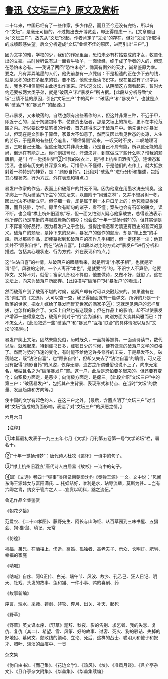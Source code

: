 # [鲁迅《文坛三户》原文及赏析](https://www.vrrw.net/wx/8620.html)

二十年来，中国已经有了一些作家，多少作品，而且至今还没有完结，所以有个“文坛”，是毫无可疑的。不过搬出去开博览会，却还得顾虑一下。【文章题目为“文坛三户”，故先从“文坛”说起，作者肯定了“文坛”的存在，但对“文坛”所取得的成绩颇感失望。后文分析造成“文坛”业绩不佳的原因，进而引出“三户”。】

因为文字的难，学校的少，我们的作家里面，恐怕未必有村姑变成的才女，牧童化出的文豪。古时候听说有过一面看牛牧羊，一面读经，终于成了学者的人的，但现在恐怕未必有。──我说了两回“恐怕未必”，倘真有例外的天才，尚希鉴原为幸。要之，凡有弄弄笔墨的人们，他先前总有一点凭借：不是祖遗的正在少下去的钱，就是父积的还在多起来的钱。要不然，他就无缘读书识字。现在虽然有了识字运动，我也不相信能够由此运出作家来。所以这文坛，从阴暗这方面看起来，暂时大约还要被两大类子弟，就是“破落户”和“暴发户”所占据。【此段从分析导致“文坛”业绩不佳的原因，引出“文坛三户”中的两户：“破落户”和“暴发户”，也就是点明“破落户”和“暴发户”的起源。】



已非暴发，又未破落的，自然也颇有出些著作的人，但这并非第三种，不近于甲，即近于乙的，至于掏腰包印书，仗奁资出版者，那是文坛上的捐班，更不在本论范围之内。所以要说专仗笔墨的作者，首先还得求之于破落户中。他先世也许暴发过，但现在是文雅胜于算盘，家景大不如意了，然而又因此看见世态的炎凉，人生的苦乐，于是真的有些抚今追昔，“缠绵悱恻”起来。一叹天时不良，二叹地理可恶，三叹自己无能。但这无能又并非真无能，乃是自己不屑有能，所以这无能的高尚，倒远在有能之上。你们剑拔弩张，汗流浃背，到底做成了些什么呢？惟我的颓唐相，是“十年一觉扬州梦”②惟我的破衣上，是“襟上杭州旧酒痕”③，连懒态和污渍，也都有历史的甚深意义的。可惜俗人不懂得，于是他们的杰作上，就大抵放射着一种特别的神彩，是：“顾影自怜”。【此段对“破落户”进行分析和描述，包括其心理状态、行为方式、外在表现和特点。】

暴发户作家的作品，表面上和破落户的并无不同。因为他意在用墨水洗去铜臭，这才爬上一向为破落户所主宰的文坛来，以自附于“风雅之林”，又并不想另树一帜，因此也决不标新立异。但仔细一看，却是属于别一本户口册上的；他究竟显得浅薄，而且装腔，学样。房里会有断句的诸子，看不懂；案头也会有石印的骈文，读不断。也会嚷“襟上杭州旧酒痕”呀，但一面又怕别人疑心他穿破衣，总得设法表示他所穿的乃是笔挺的洋服或簇新的绸衫；也会说“十年一觉扬州梦”的，但其实倒是并不挥霍的好品行，因为暴发户之于金钱，觉得比懒态和污渍更有历史的甚深的意义。破落户的颓唐，是掉下来的悲声，暴发户的做作的颓唐，却是“爬上去”的手段。所以那些作品，即使摹拟到和破落户的杰作几乎相同，但一定还差一尘：他其实并不“顾影自怜”，倒在“沾沾自喜”。【此段以对比的方式对“暴发户”进行分析和描述，包括其心理状态、行为方式、外在表现和特点。】

这“沾沾自喜”的神情，从破落户的眼睛看来，就是所谓“小家子相”，也就是所谓“俗”。风雅的定律，一个人离开“本色”，是就要“俗”的。不识字人不算俗，他要掉文，又掉不对，就俗；富家儿郎也不算俗，他要做诗，又做不好，就俗了。这在文坛上，向来为破落户所鄙弃。【此段描写“破落户”对“暴发户”的看法。】

然而破落户到了破落不堪的时候，这两户却有时可以交融起来的。如果谁有在找“词汇”的《文选》，大可以查一查，我记得里面就有一篇弹文，所弹的乃是一个败落的世家，把女儿嫁给了暴发而冒充世家的满家子④：这就足见两户的怎样反拨，也怎样的联合了。文坛上自然也有这现象；但在作品上的影响，却不过使暴发户增添一些得意之色，破落户则对于“俗”变为谦和，向别方面大谈其风雅而已：并不怎么大。【此段叙述一些“破落户”和“暴发户”互相“联合”的具体情况以及对“文坛”的影响。】

暴发户爬上文坛，固然未能免俗，历时既久，一面持筹握算，一面诵诗读书，数代以后，就雅起来，待到藏书日多，藏钱日少的时候，便有做真的破落户文学的资格了。然而时势的飞速的变化，有时能不给他这许多修养的工夫，于是暴发不久，破落随之，既“沾沾自喜”，也“顾影自怜”，但却又失去了“沾沽自喜”的确信，可又还没有配得“顾影自怜”的风姿，仅存无聊，连古之所谓雅俗也说不上了。向来无定名，我姑且名之为“破落暴发户”罢。这一户，此后是恐怕要多起来的。但还要有变化：向积极方面走，是恶少；向消极方面走，是瘪三。【此段介绍“文坛三户”中的第三户：“破落暴发户”，包括其产生背景、表现形式和特点、在当时“文坛”的数量、发展趋势和方向等。】

使中国的文学有起色的人，在这三户之外。【最后，含蓄点明了“文坛三户”对当时“文坛”造成的负面影响，表达了对“文坛三户”的厌恶之情，】

六月六日



【注释】

①本篇最初发表于一九三五年七月《文学》月刊第五卷第一号“文学论坛”栏，署名干。

②“十年一觉扬州梦”：唐代诗人杜牧《遣怀》一诗中的句子。

③“襟上杭州旧酒痕”唐代诗人白居易《故衫》一诗中的句子。

④即《文选》卷四十“弹事”类所录南朝梁沈约《奏弹王源》一文。文中说：“风闻东海王源嫁女与富阳满氏……托姻结好，唯利是求，玷辱流辈，莫斯为甚……岂有六卿之胄，纳女于管库之人……宜寘以明科，黜之流伍。”

鲁迅作品全集鉴赏

《朝花夕拾》

范爱农、《二十四孝图》、藤野先生、阿长与山海经、从百草园到三味书屋、五猖会、狗·猫·鼠、琐记、无常

《仿徨》

祝福、弟兄、在酒楼上、伤逝、离婚、孤独者、高老夫子、示众、长明灯、肥皂、幸福的家庭

《呐喊》

《呐喊》自序、阿Q正传、白光、端午节、风波、故乡、孔乙己、狂人日记、明天、社戏、头发的故事、兔和猫、一件小事、鸭的喜剧、药

《故事新编》

序言、理水、采薇、铸剑、非攻、奔月、出关、补天、起死

《野草》

《野草》英文译本序、《野草》题辞、秋夜、影的告别、求乞者、我的失恋、复仇、复仇〔其二〕、希望、雪、风筝、好的故事、过客、死火、狗的驳诘、失掉的好地狱、墓碣文、颓败线的颤动、立论、死后、这样的战士、聪明人和傻子和奴才、腊叶、淡淡的血痕中、一觉

杂文集

《伪自由书》、《而己集》、《花边文学》、《热风》、《坟》、《准风月谈》、《且介亭杂文》、《且介亭杂文附集》、《华盖集》、《华盖集续编》

